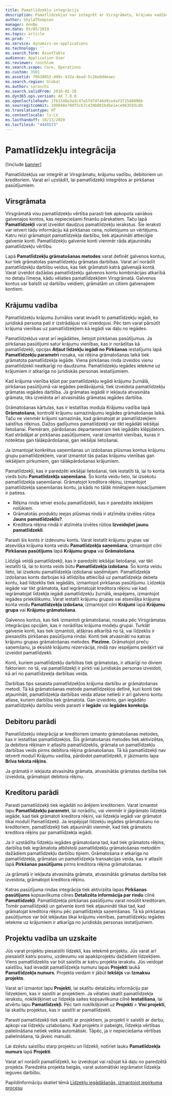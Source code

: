```yaml
---
title: Pamatlīdzekļu integrācija
description: Pamatlīdzekļus var integrēt ar Virsgrāmatu, krājumu vadību, debitoriem un kreditoriem. Varat arī uzstādīt, lai pamatlīdzekļi integrētos ar pirkšanas pasūtījumiem.
author: ShylaThompson
manager: AnnBe
ms.date: 03/05/2019
ms.topic: article
ms.prod: ''
ms.service: dynamics-ax-applications
ms.technology: ''
ms.search.form: AssetTable
audience: Application User
ms.reviewer: roschlom
ms.search.scope: Core, Operations
ms.custom: 3501
ms.assetid: f0639053-d99c-432a-8ead-5c26e0d4eaec
ms.search.region: Global
ms.author: saraschi
ms.search.validFrom: 2016-02-28
ms.dyn365.ops.version: AX 7.0.0
ms.openlocfilehash: 1fb1348a3a3c47e5fd7df46d9ce4af3725d8896b
ms.sourcegitcommit: 199848e78df5cb7c439b001bdbe1ece963593cdb
ms.translationtype: HT
ms.contentlocale: lv-LV
ms.lasthandoff: 10/13/2020
ms.locfileid: "4445573"
---
```

# <a name="fixed-assets-integration"></a>Pamatlīdzekļu integrācija

[!include [banner](../includes/banner.md)]

Pamatlīdzekļus var integrēt ar Virsgrāmatu, krājumu vadību, debitoriem un kreditoriem. Varat arī uzstādīt, lai pamatlīdzekļi integrētos ar pirkšanas pasūtījumiem.

<a name="general-ledger"></a>Virsgrāmata
--------------

Virsgrāmatā visu pamatlīdzekļu vērtība parasti tiek apkopota vairākos galvenajos kontos, kas nepieciešami finanšu pārskatiem. Taču lapā **Pamatlīdzekļi** varat izveidot daudzus pamatlīdzekļu ierakstus. Šie ieraksti var ietvert tādu informāciju kā pirkšanas cena, nolietojums un vērtējums. Katru reizi grāmatojot pamatlīdzekļa darbību, tiek atjaunināti attiecīgie galvenie konti. Pamatlīdzekļu galvenie konti vienmēr rāda atjauninātu pamatlīdzekļu vērtību.

Lapā **Pamatlīdzekļu grāmatošanas metodes** varat definēt galvenos kontus, kur tiek grāmatotas pamatlīdzekļu grāmatas darbības. Varat arī norādīt pamatlīdzekļu darbību veidus, kas tiek grāmatoti katrā galvenajā kontā. Varat izveidot dažādas pamatlīdzekļu galvenos kontu kombinācijas atkarībā no detaļu līmeņa, kādu vēlaties pamatlīdzekļiem Virsgrāmatā. Galvenos kontus var balstīt uz darbību veidiem, grāmatām un citiem galvenajiem kontiem.

## <a name="inventory-management"></a>Krājumu vadība
Pamatlīdzekļu krājumu žurnālos varat ievadīt to pamatlīdzekļu iegādi, ko juridiskā persona pati ir izstrādājusi vai izveidojusi. Pēc tam varat pārsūtīt krājuma vienības uz pamatlīdzekļiem kā iegādi vai daļu no iegādes. 

Pamatlīdzekļus varat arī iegādāties, lietojot pirkšanas pasūtījumus. Ja pirkšanas pasūtījumi satur krājumu vienības, kas ir norādītas kā pamatlīdzekļi, opcijas **Atļaut līdzekļu iegādi no Pirkšanas** iestatījums lapā **Pamatlīdzekļu parametri** nosaka, vai rēķina grāmatošanas laikā tiek grāmatota pamatlīdzekļa iegāde. Viena pirkšanas rinda izveidos vienu pamatlīdzekli neatkarīgi no daudzuma. Pamatlīdzekļu iegādes ietekme uz krājumiem ir atkarīga no juridiskās personas iestatījumiem. 

Kad krājuma vienība kļūst par pamatlīdzekļu iegādi krājumu žurnālā, pirkšanas pasūtījumā vai iegādes piedāvājumā, tiek izveidota pamatlīdzekļu grāmatas iegādes darbība. Ja grāmatas iegādē ir iekļauta atvasināta grāmata, tiks izveidota arī atvasinātās grāmatas iegādes darbība. 

Grāmatošanas kārtulas, kas ir iestatītas moduļa Krājumu vadība lapā **Grāmatošana**, kontrolē krājumu samazinājumu iegādes grāmatošanas laikā. Taču ne vienmēr krājumi samazinās, kad grāmatojat ar pamatlīdzekļiem saistītus rēķinus. Dažos gadījumos pamatlīdzekļi var tikt iegādāti iekšējai lietošanai. Piemēram, pārdošanas departamentam tiek iegādāts klēpjdators. Kad strādājat ar pirkšanas pasūtījumiem, varat izmantot vienības, kuras ir noteiktas gan tālākpārdošanai, gan iekšējai lietošanai. 

Ja izmantojat konkrētus saņemšanas un izdošanas plūsmas kontus krājumu grupu pamatlīdzekļiem, varat izmantot tās pašas krājumu vienības gan iekšējiem pirkumiem, gan tālākpārdošanas krājumiem. 

Pamatlīdzekļi, kas ir paredzēti iekšējai lietošanai, tiek iestatīti tā, lai to konta vieds būtu **Pamatlīdzekļa saņemšana**. Šo konta veidu lieto, lai izsekotu pamatlīdzekļa saņemšanai. Grāmatojot kreditora rēķinu, izmantojot pamatlīdzekļa saņemšanas kontu, ja kāds no tālāk minētajiem nosacījumiem ir patiess.

-   Rēķina rinda ietver esošu pamatlīdzekli, kas ir paredzēts iekšējiem nolūkiem.
-   Grāmatotās produktu ieejas plūsmas rindā ir atzīmēta izvēles rūtiņa **Jauns pamatlīdzeklis?**.
-   Kreditora rēķina rindā ir atzīmēta izvēles rūtiņa **Izveidojiet jaunu pamatlīdzekli**.

Parasti šis konts ir izdevumu konts. Varat iestatīt krājumu grupas vai atsevišķa krājuma konta veidu **Pamatlīdzekļa saņemšana**, izmantojot cilni **Pirkšanas pasūtījums** lapā **Krājumu grupa** vai **Grāmatošana**.

Līdzīgā veidā pamatlīdzekļi, kas ir paredzēti iekšējai lietošanai, var tikt iestatīti tā, lai to konta veids būtu **Pamatlīdzekļa izdošana**. Šo konta veidu lieto, lai izsekotu pamatlīdzekļa izdošanai saņēmējam. Pamatlīdzekļa izdošanas konts darbojas kā atlīdzība attiecībā uz pamatlīdzekļa debeta kontu, kad līdzeklis tiek iegādāts, izmantojot pirkšanas pasūtījumu. Līdzekļa iegāde var tikt grāmatota, kad iegrāmatojat kreditora rēķinu vai kad iegrāmatojat līdzekļa iegādi pamatlīdzekļu žurnālā, iespējams, izmantojot iegādes priekšlikumu. Varat iestatīt krājumu grupas vai atsevišķa krājuma konta veidu **Pamatlīdzekļa izdošana**, izmantojot cilni **Krājumi** lapā **Krājumu grupa** vai **Krājumu grāmatošana**. 

Galvenos kontus, kas tiek izmantoti grāmatošanai, nosaka pēc Virsgrāmatas integrācijas opcijām, kas ir norādītas krājuma modeļu grupai. Turklāt galvenie konti, kas tiek izmantoti, atšķiras atkarībā no tā, vai līdzeklis ir piesaistīts pirkšanas pasūtījuma rindai. Konti tiek atvasināti no katras krājumu grupas grāmatošanas metodes. 
**Piezīme.** Grāmatojot preču saņemšanu, ja eksistē krājumu rezervācija, rindā nav iespējams piešķirt vai izveidot pamatlīdzekli. 

Konti, kuriem pamatlīdzekļu darbības tiek grāmatotas, ir atkarīgi no diviem faktoriem: no tā, vai pamatlīdzekļi ir pirkti vai juridiskās personas izveidoti, kā arī no pamatlīdzekļa darbības veida. 

Darbības tips sasaista pamatlīdzekļos krājuma darbību ar grāmatošanas metodi. Tā kā grāmatošanas metode pamatlīdzekļos definē, kuri konti tiek atjaunināti, pamatlīdzekļa darbības veida atlase netieši ir arī galveno kontu atlase, kuriem darbība tiek grāmatota. Gan izveidoto, gan iegādāto pamatlīdzekļu darbību veids parasti ir **Iegāde** vai **Iegādes korekcija**.

## <a name="accounts-receivable"></a>Debitoru parādi
Pamatlīdzekļu integrācija ar kreditoriem izmanto grāmatošanas metodes, kas ir iestatītas pamatlīdzekļos. Šīs grāmatošanas metodes tiek aktivizētas, ja debitora rēķinam ir atlasīts pamatlīdzeklis, grāmata un pamatlīdzekļu darbības veids pirms debitora rēķina grāmatošanas. Tā kā pamatlīdzekļi nav ietverti modulī Krājumu vadība, pārdodot pamatlīdzekli, ir jāizmanto lapa **Brīva teksta rēķins**. 

Ja grāmatā ir iekļauta atvasināta grāmata, atvasinātās grāmatas darbība tiek izveidota, grāmatojot debitora rēķinu.

## <a name="accounts-payable"></a>Kreditoru parādi
Parasti pamatlīdzekļi tiek iegādāti no ārējiem kreditoriem. Varat izmantot lapu **Pamatlīdzekļu parametri**, lai norādītu, vai vienmēr ir jāgrāmato līdzekļa iegāde, kad tiek grāmatoti kreditora rēķini, vai līdzekļa iegādi var grāmatot tikai modulī Pamatlīdzekļi. Ja iespējojat līdzekļu iegādes grāmatošanu no kreditoriem, pamatlīdzekļi tiek atjaunināti vienmēr, kad tiek grāmatots kreditora rēķins par pamatlīdzekļa iegādi. 

Ja ir uzstādīta līdzekļu iegādes grāmatošana tad, kad tiek grāmatots rēķins, darbība tiek iegrāmatota atbilstoši pamatlīdzekļu grāmatošanas metodēm dažādiem pamatlīdzekļu darbību tipiem. Grāmatošana ir atkarīga no pamatlīdzekļa, grāmatas un pamatlīdzekļa transakcijas veida, kas ir atlasīti lapā **Pirkšanas pasūtījums** pirms kreditora rēķina grāmatošanas. 

Ja grāmatā ir iekļauta atvasināta grāmata, atvasinātās grāmatas darbība tiek izveidota, grāmatojot kreditora rēķinu.

Katras pasūtījuma rindas integrācija tiek aktivizēta lapas **Pirkšanas pasūtījums** kopsavilkuma cilnes **Detalizēta informācija par rindu** cilnē **Pamatlīdzekļi**. Pamatlīdzekļa pirkšanas pasūtījumu varat nosūtīt kreditoram. Tomēr pamatlīdzekļi un galvenie konti tiek atjaunināti tikai tad, kad grāmatojat kreditora rēķinu pēc pamatlīdzekļa saņemšanas. Tā kā pirkšanas pasūtījumos var būt iekļautas tikai krājumu vienības, pamatlīdzekļu iegādes ietekme uz krājumiem ir atkarīga no juridiskās personas iestatījumiem.

## <a name="project-management-and-accounting"></a>Projektu vadība un uzskaite
Jūs varat projektu piesaistīti līdzekli, kas ietekmē projektu. Jūs varat arī piesaistīt katru posmu, uzdevumu vai apakšprojektu dažādiem līdzekļiem. Viens pamatlīdzeklis var būt saistīts ar katru projekta ierakstu. Jūs veidojat saistību, kad ievadāt pamatlīdzekļa numuru lapas **Projekti** laukā **Pamatlīdzekļa numurs**. Projekta veidam ir jābūt **Iekšējs** vai **Izmaksu projekts**. 

Varat arī izmantot lapu **Projekti**, lai skatītu detalizētu informāciju par līdzekļiem, kas ir saistīti ar projektiem. Ja vēlaties skatīt pamatlīdzekļa ierakstu, noklikšķiniet uz līdzekļa saites kopsavilkuma cilnē **Iestatīšana**, lai atvērtu lapu **Pamatlīdzekļi**. Pēc tam noklikšķiniet uz **Projekti** &gt; **Visi projekti**, lai skatītu projektus, kas ir saistīti ar pamatlīdzekli. 

Parasti pamatlīdzekļi tiek saistīti ar projektiem, ja projekti ir saistīti ar darbu, apkopi vai līdzekļu uzlabošanu. Kad projekts ir pabeigts, līdzekļa vērtības palielināšana netiek veikta automātiski. Tāpēc, ja ir nepieciešama vērtības palielināšana, tā jāveic manuāli. 

Lai dzēstu saistību starp projektu un līdzekli, notīriet lauku **Pamatlīdzekļa numurs** lapā **Projekti**. 

Varat arī norādīt pamatlīdzekli, ko izveidojat vai ražojat kā daļu no paredzētā projekta. Paredzēta projekta beigās, varat automātiski iegrāmatot līdzekļa ieguves darbību.

Papildinformāciju skatiet tēmā [Līdzekļu iegādāšanās, izmantojot iepirkuma procesu](acquire-assets-procurement.md)



